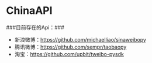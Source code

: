 ChinaAPI
========

###目前存在的Api：###
* 新浪微博：https://github.com/michaelliao/sinaweibopy
* 腾讯微博：https://github.com/sempr/taobaopy
* 淘宝：https://github.com/upbit/tweibo-pysdk
